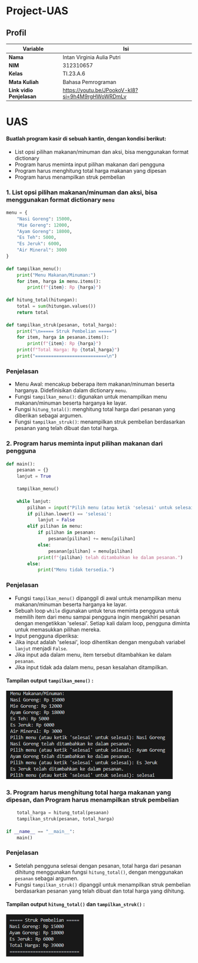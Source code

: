 # Project-UAS

## Profil
| Variable | Isi |
| -------- | --- |
| **Nama** | Intan Virginia Aulia Putri |
| **NIM** | 312310657 |
| **Kelas** | TI.23.A.6 |
| **Mata Kuliah** | Bahasa Pemrograman |
| **Link vidio Penjelasan** | https://youtu.be/JPookoV-kI8?si=9h4M9rgHWoWRDmLv |

# UAS

#### Buatlah program kasir di sebuah kantin, dengan kondisi berikut:
- List opsi pilihan makanan/minuman dan aksi, bisa menggunakan
format dictionary
- Program harus meminta input pilihan makanan dari pengguna
- Program harus menghitung total harga makanan yang dipesan
- Program harus menampilkan struk pembelian

### 1. List opsi pilihan makanan/minuman dan aksi, bisa menggunakan format dictionary `menu`

``` Python
menu = {
    "Nasi Goreng": 15000,
    "Mie Goreng": 12000,
    "Ayam Goreng": 18000,
    "Es Teh": 5000,
    "Es Jeruk": 6000,
    "Air Mineral": 3000
}

def tampilkan_menu():
    print("Menu Makanan/Minuman:")
    for item, harga in menu.items():
        print(f"{item}: Rp {harga}")

def hitung_total(hitungan):
    total = sum(hitungan.values())
    return total

def tampilkan_struk(pesanan, total_harga):
    print("\n===== Struk Pembelian =====")
    for item, harga in pesanan.items():
        print(f"{item}: Rp {harga}")
    print(f"Total Harga: Rp {total_harga}")
    print("===========================\n")
```

### Penjelasan
- Menu Awal: mencakup beberapa item makanan/minuman beserta harganya. Didefinisikan dalam dictionary `menu`.
- Fungsi `tampilkan_menu()`: digunakan untuk menampilkan menu makanan/minuman beserta harganya ke layar.
- Fungsi `hitung_total()`: menghitung total harga dari pesanan yang diberikan sebagai argumen.
- Fungsi `tampilkan_struk()`: menampilkan struk pembelian berdasarkan pesanan yang telah dibuat dan total harga.

### 2. Program harus meminta input pilihan makanan dari pengguna

``` Python
def main():
    pesanan = {}
    lanjut = True

    tampilkan_menu()

    while lanjut:
        pilihan = input("Pilih menu (atau ketik 'selesai' untuk selesai): ")
        if pilihan.lower() == 'selesai':
            lanjut = False
        elif pilihan in menu:
            if pilihan in pesanan:
                pesanan[pilihan] += menu[pilihan]
            else:
                pesanan[pilihan] = menu[pilihan]
            print(f"{pilihan} telah ditambahkan ke dalam pesanan.")
        else:
            print("Menu tidak tersedia.")
```

### Penjelasan
- Fungsi `tampilkan_menu()` dipanggil di awal untuk menampilkan menu makanan/minuman beserta harganya ke layar.
- Sebuah loop `while` digunakan untuk terus meminta pengguna untuk memilih item dari menu sampai pengguna ingin mengakhiri pesanan dengan mengetikkan 'selesai'.
Setiap kali dalam loop, pengguna diminta untuk memasukkan pilihan mereka.
- Input pengguna diperiksa:
- Jika input adalah 'selesai', loop dihentikan dengan mengubah variabel `lanjut` menjadi `False`.
- Jika input ada dalam menu, item tersebut ditambahkan ke dalam `pesanan`.
- Jika input tidak ada dalam menu, pesan kesalahan ditampilkan.

#### Tampilan output `tampilkan_menu()` :
![1](screenshot/ss1.png)

### 3. Program harus menghitung total harga makanan yang dipesan, dan Program harus menampilkan struk pembelian

``` Python
    total_harga = hitung_total(pesanan)
    tampilkan_struk(pesanan, total_harga)

if __name__ == "__main__":
    main()
```

### Penjelasan
- Setelah pengguna selesai dengan pesanan, total harga dari pesanan dihitung menggunakan fungsi `hitung_total()`, dengan menggunakan `pesanan` sebagai argumen.
- Fungsi `tampilkan_struk()` dipanggil untuk menampilkan struk pembelian berdasarkan pesanan yang telah dibuat dan total harga yang dihitung.

#### Tampilan output `hitung_total()` dan `tampilkan_struk()` :
![2](screenshot/ss2.png)
